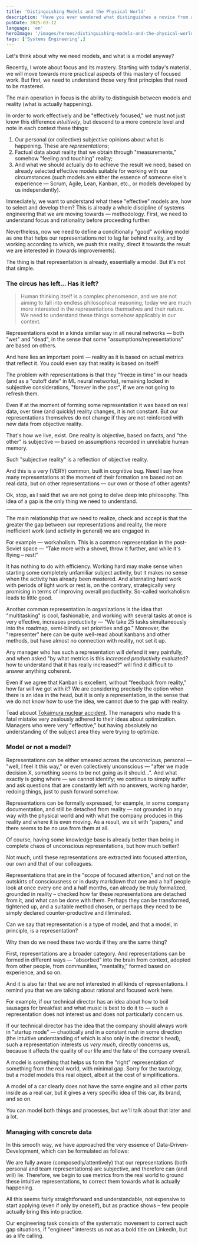 ```yaml
---
title: 'Distinguishing Models and the Physical World'
description: 'Have you ever wondered what distinguishes a novice from a master?'
pubDate: 2025-03-12
language: 'en'
heroImage: '/images/heroes/distinguishing-models-and-the-physical-world.jpeg' 
tags: ['Systems Engineering',]
---
```


Let's think about why we need models, and what is a model anyway?

Recently, I wrote about focus and its mastery. Starting with today's material, we will move towards more practical aspects of this mastery of focused work. But first, we need to understand those very first principles that need to be mastered.

The main operation in focus is the ability to distinguish between models and reality (what is actually happening).

In order to work effectively and be "effectively focused," we must not just know this difference _intuitively_, but descend to a more concrete level and note in each context these things:

1. Our personal (or collective) subjective opinions about what is happening. These are _representations_;
2. Factual data about reality that we obtain through "measurements," somehow "feeling and touching" reality;
3. And what we should actually do to achieve the result we need, based on already selected effective models suitable for working with our circumstances (such models are either the essence of someone else's experience — Scrum, Agile, Lean, Kanban, etc., or models developed by us independently).

Immediately, we want to understand what these "effective" models are, how to select and develop them? This is already a whole discipline of systems engineering that we are moving towards — methodology. First, we need to understand focus and rationality before proceeding further.

Nevertheless, now we need to define a conditionally "good" working model as one that helps our representations not to lag far behind reality, and by working according to which, we push this reality, direct it towards the result we are interested in (towards improvements).

The thing is that representation is already, essentially a model. But it's not that simple.

### The circus has left... Has it left?

> Human thinking itself is a complex phenomenon, and we are not aiming to fall into endless philosophical reasoning; today we are much more interested in the representations themselves and their nature. We need to understand these things somehow applicably in our context.

Representations exist in a kinda similar way in all neural networks — both "wet" and "dead", in the sense that some "assumptions/representations" are based on others.

And here lies an important point — reality as it is based on actual metrics that reflect it. You could even say that reality is based on itself!

The problem with representations is that they "freeze in time" in our heads (and as a "cutoff date" in ML neural networks), remaining locked in subjective considerations, "forever in the past", if we are not going to refresh them.

Even if at the moment of forming some representation it was based on real data, over time (and quickly) reality changes, it is not constant. But our representations themselves do not change if they are not reinforced with new data from objective reality.

That's how we live, exist. One reality is objective, based on facts, and "the other" is subjective — based on assumptions recorded in unreliable human memory.

Such "subjective reality" is a reflection of objective reality.

And this is a very (VERY) common, built in cognitive bug. Need I say how many representations at the moment of their formation are based not on real data, but on other representations — our own or those of other agents?

Ok, stop, as I said that we are not going to delve deep into philosophy. This idea of a gap is the only thing we need to understand.


---

The main relationship that we need to realize, check and accept is that the greater the gap between our representations and reality, the more inefficient work (and activity in general) we are engaged in.

For example — workaholism. This is a common representation in the post-Soviet space — "Take more with a shovel, throw it further, and while it's flying – rest!"

It has nothing to do with efficiency. Working hard may make sense when starting some completely unfamiliar subject activity, but it makes no sense when the activity has already been mastered. And alternating hard work with periods of light work or rest is, on the contrary, strategically very promising in terms of improving overall productivity. So-called workaholism leads to little good.

Another common representation in organizations is the idea that "multitasking" is cool, fashionable, and working with several tasks at once is very effective, increases productivity — "We take 25 tasks simultaneously into the roadmap, semi-blindly set priorities and go." Moreover, the "representer" here can be quite well-read about kanbans and other methods, but have almost no connection with reality, not set it up.

Any manager who has such a representation will defend it very painfully, and when asked "by what metrics is this _increased productivity_ evaluated? how to understand that it has really increased?" will find it difficult to answer anything coherent.

Even if we agree that Kanban is excellent, without "feedback from reality," how far will we get with it? We are considering precisely the option when there is an idea in the head, but it is only a representation, in the sense that we do not know how to use the idea, we cannot due to the gap with reality.

Tead abouot [Tokaimura nuclear accident](https://en.wikipedia.org/wiki/Tokaimura_nuclear_accidents). The managers who made this fatal mistake very zealously adhered to their ideas about optimization. Managers who were very "effective," but having absolutely no understanding of the subject area they were trying to optimize.

### Model or not a model?

Representations can be either smeared across the unconscious, personal — "well, I feel it this way," or even collectively unconscious — "after we made decision X, something seems to be not going as it should...". And what exactly is going where — we cannot identify; we continue to simply suffer and ask questions that are constantly left with no answers, working harder, redoing things, just to push forward somehow.

Representations can be formally expressed, for example, in some company documentation, and still be detached from reality — not grounded in any way with the physical world and with what the company produces in this reality and where it is even moving. As a result, we sit with "papers," and there seems to be no use from them at all.

Of course, having some knowledge base is already better than being in complete chaos of unconscious representations, but how much better?

Not much, until these representations are extracted into focused attention, our own and that of our colleagues. 

Representations that are in the "scope of focused attention," and not on the outskirts of consciousness or in dusty markdown that one and a half people look at once every one and a half months, can already be truly formalized, grounded in reality – checked how far these representations are detached from it, and what can be done with them. Perhaps they can be transformed, tightened up, and a suitable method chosen, or perhaps they need to be simply declared counter-productive and illiminated. 

Can we say that representation is a type of model, and that a model, in principle, is a representation?

Why then do we need these two words if they are the same thing?

First, representations are a broader category. And representations can be formed in different ways — "absorbed" into the brain from context, adopted from other people, from communities, "mentality," formed based on experience, and so on.

And it is also fair that we are not interested in all kinds of representations. I remind you that we are talking about rational and focused work here.

For example, if our technical director has an idea about how to boil sausages for breakfast and what music is best to do it to — such a representation does not interest us and does not particularly concern us.

If our technical director has the idea that the company should always work in "startup mode" — chaotically and in a constant rush in some direction (the intuitive understanding of which is also only in the director's head), such a representation interests us _very much_, directly concerns us, because it affects the quality of our life and the fate of the company overall.

A model is something that helps us form the "right" representation of something from the real world, with minimal gap. Sorry for the tautology, but a model models this real object, albeit at the cost of simplifications.

A model of a car clearly does not have the same engine and all other parts inside as a real car, but it gives a very specific idea of this car, its brand, and so on.

You can model both things and processes, but we'll talk about that later and a lot.

### Managing with concrete data

In this smooth way, we have approached the very essence of Data-Driven-Development, which can be formulated as follows:

We are fully aware (composedly/attentively) that our representations (both personal and team representations) are subjective, and therefore can (and will) lie. 
Therefore, we begin to use metrics from the real world to ground these intuitive representations, to correct them towards what is actually happening.

All this seems fairly straightforward and understandable, not expensive to start applying (even if only by oneself), but as practice shows – few people actually bring this into practice.

Our engineering task consists of the systematic movement to correct such gap situations, if "engineer" interests us not as a bold title on LinkedIn, but as a life calling.
